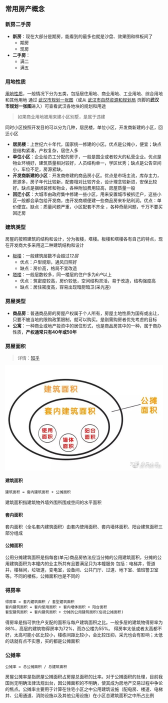 ## 常用房产概念

### 新房二手房

- **新房**：现在大部分是期房，能看到的最多也就是沙盘、效果图和样板间了
  - 期房
  - 现房
- **二手房**：
  - 满二
  - 满五



### 用地性质

[用地性质](https://baike.baidu.com/item/%E7%94%A8%E5%9C%B0%E6%80%A7%E8%B4%A8/7418473)，一般情况下分为五类，包括居住用地、商业用地、工业用地、综合用地和其他用地
通过 [武汉市规划一张图](http://whonemap.zrzyhgh.wuhan.gov.cn:8020/)（或从 [武汉市自然资源和规划局](http://zrzyhgh.wuhan.gov.cn/) 页脚的**武汉市规划一张图**进入）可查看武汉各地块的规划和用途

> 如果商业用地被用来建小区别墅，是属于违建



同时小区按照开发目的可以分为几种，居民楼，单位小区，开发商新建的小区，回迁小区

- **居民楼**：上世纪六十年代，国家统一修建的小区。优点是公摊小，便宜；缺点是结构紧凑，产权复杂，居住人多
- **单位小区**：企业给员工分配的房子，一般是国企或者较大的私营企业。优点是物业环境好，建筑质量相对较好，人员结构单一，学区优秀；缺点是公告空间小，车位不足，房源紧缺。 
- **开发商新建的小区**：开发商修建的商品房小区。优点是市场主流，库存主力，房源多，房子年代比较新，配套相对比较齐全，设计理念较新进，安保比较好。缺点是捆绑装修和物业，各种附加费用较高，房屋质量一般
- **回迁小区**：大城市由政府集中修建一些小区，用来安置城市被拆迁户，这些小区一般都会承包给开发商，由开发商顺便建一些商品房来补贴利润。优点：单价便宜。缺点：质量问题严重，小区配套不齐全 ，各种奇葩问题，千万不要买回迁房



### 建筑类型

房屋的按照建筑的结构和设计，分为板楼，塔楼。板楼和塔楼各有自己的特点，现在开发商大多采用这二种建筑结构和设计

- [板楼](https://baike.baidu.com/item/板楼/10988345)：一般建筑层数不会超过*12层*
  - 优点：户型规矩，通风日照好  
  - 缺点：房价高，格局不宜改造
- [塔楼](https://baike.baidu.com/item/塔楼/1874)：一般层数较多，同一楼层的住户多为*6户*以上
  - 优点：筑密度较高，房价较低，空间结构灵活，易于改造，结构强度高
  - 缺点：居住密度高，容易出现暗厨暗卫(采光差)



### 房屋类型

- **商品房**：普通商品房的房屋产权属于个人所有，房屋土地性质为国有或出让，只要不被当地的限购政策限制，就可以购买。是刚需购房者优先考虑的目标
- **公寓**：一种商业或地产投资中的居住形式，也是商品房其中的一种，属于商办性质，**产权通常只有40年或50年**



### 房屋面积

> 详情：[知乎](https://zhuanlan.zhihu.com/p/99692311)

![建筑面积公式](images/building-area-formula.jpg)

#### 建筑面积

```tex
建筑面积 = 套内建筑面积 + 公摊面积
```

建筑面积指建筑物外墙外围所围成空间的水平面积

#### 套内面积

套内面积（全名套内建筑面积）由套内使用面积、套内墙体面积、阳台建筑面积三部分组成

#### 公摊面积

公用分摊建筑面积是指每套(单元)商品房依法应当分摊的公用建筑面积，分摊的公用建筑面积为本幢内的业主所共有且要满足只为本幢服务
包括：电梯井，管道井，楼梯间，垃圾道，变电室，设备间、公共门厅、过道、地下室、值班警卫室等。不同的楼栋，公摊面积也是不同的



### 得房率

```tex
得房率 = 套内建筑面积 / 套型建筑面积
套内建筑面积 = 套内使用面积 + 套内墙体面积 + 阳台面积
套型建筑面积 = 套内建筑面积 + 分摊的公用建筑面积(俗说公摊面积)
```

得房率是指可供住户支配的面积与每户建筑面积之比。一般多层的建筑物得房率为88%，高层的建筑物得房率为72%，而办公楼为55%。
得房率太低或者太高都不好，太高可能小区比较小，楼栋间距比较小，会比较压抑，采光也会有影响；太低的话就有点不实惠，买的都是公摊面积



### 公摊率

```tex
公摊率 = 总公摊面积 / 总建筑面积
```

房屋公摊率是指房屋公摊面积占房屋总面积的比率。对于公摊面积的处理，目前我国尚无明确法律法规出台，因公摊面积的不明确，使其成为房地产交易过程中争论的焦点。公摊率主要用于计算在住宅小区之中公用建筑设施（配电房、楼道、电梯井、公用通道、消防设施以及其他公用设施）在小区总建筑面积之中所占比例























